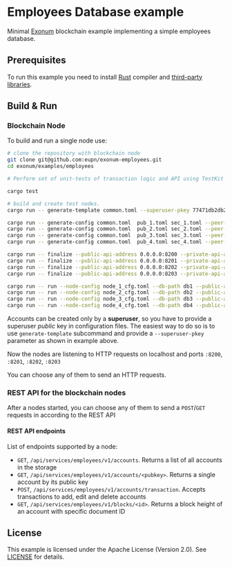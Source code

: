 # Employees Database example

Minimal [Exonum](https://github.com/exonum/exonum) blockchain example implementing
a simple employees database.

## Prerequisites

To run this example you need to install [Rust](https://www.rust-lang.org/en-US/)
compiler and [third-party libraries](http://exonum.com/doc/get-started/install/).

## Build & Run

### Blockchain Node

To build and run a single node use:

```sh
# clone the repository with blockchain node
git clone git@github.com:eupn/exonum-employees.git
cd exonum/examples/employees

# Perform set of unit-tests of transaction logic and API using TestKit

cargo test

# build and create test nodes. 
cargo run -- generate-template common.toml --superuser-pkey 77471db2db2e2f0c1bde8cc222f790c707413447cebead035cde49a44a417188

cargo run -- generate-config common.toml  pub_1.toml sec_1.toml --peer-address 127.0.0.1:6331
cargo run -- generate-config common.toml  pub_2.toml sec_2.toml --peer-address 127.0.0.1:6332
cargo run -- generate-config common.toml  pub_3.toml sec_3.toml --peer-address 127.0.0.1:6333
cargo run -- generate-config common.toml  pub_4.toml sec_4.toml --peer-address 127.0.0.1:6334

cargo run -- finalize --public-api-address 0.0.0.0:8200 --private-api-address 0.0.0.0:8091 sec_1.toml node_1_cfg.toml --public-configs pub_1.toml pub_2.toml pub_3.toml pub_4.toml
cargo run -- finalize --public-api-address 0.0.0.0:8201 --private-api-address 0.0.0.0:8092 sec_2.toml node_2_cfg.toml --public-configs pub_1.toml pub_2.toml pub_3.toml pub_4.toml
cargo run -- finalize --public-api-address 0.0.0.0:8202 --private-api-address 0.0.0.0:8093 sec_3.toml node_3_cfg.toml --public-configs pub_1.toml pub_2.toml pub_3.toml pub_4.toml
cargo run -- finalize --public-api-address 0.0.0.0:8203 --private-api-address 0.0.0.0:8094 sec_4.toml node_4_cfg.toml --public-configs pub_1.toml pub_2.toml pub_3.toml pub_4.toml

cargo run -- run --node-config node_1_cfg.toml --db-path db1 --public-api-address 0.0.0.0:8200 &
cargo run -- run --node-config node_2_cfg.toml --db-path db2 --public-api-address 0.0.0.0:8201 &
cargo run -- run --node-config node_3_cfg.toml --db-path db3 --public-api-address 0.0.0.0:8202 &
cargo run -- run --node-config node_4_cfg.toml --db-path db4 --public-api-address 0.0.0.0:8203 &
```

Accounts can be created only by a **superuser**, so you have to provide a superuser *public* key in
configuration files. The easiest way to do so is to use `generate-template` subcommand
and provide a `--superuser-pkey` parameter as shown in example above.

Now the nodes are listening to HTTP requests on localhost and ports `:8200`, `:8201`, `:8202`, `:8203`

You can choose any of them to send an HTTP requests.

### REST API for the blockchain nodes

After a nodes started, you can choose any of them to send a `POST`/`GET` requests
in according to the REST API

#### REST API endpoints

List of endpoints supported by a node:

- `GET`, `/api/services/employees/v1/accounts`. Returns a list of all accounts in the storage
- `GET`, `/api/services/employees/v1/accounts/<pubkey>`. Returns a single account by its public key
- `POST`, `/api/services/employees/v1/accounts/transaction`. Accepts transactions to add, edit and delete accounts
- `GET`, `/api/services/employees/v1/blocks/<id>`. Returns a block height of an account with specific document ID


## License

This example is licensed under the Apache License (Version 2.0). See
[LICENSE](LICENSE) for details.
